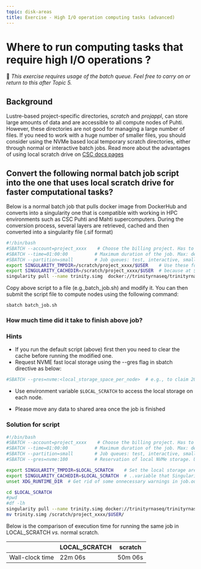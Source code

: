 ```yaml
---
topic: disk-areas
title: Exercise - High I/O operation computing tasks (advanced) 
---
```


# Where to run computing tasks that require high I/O operations ?

💬 _This exercise requires usage of the batch queue. Feel free to carry on or return to this after Topic 5._

## Background

Lustre-based project-specific directories, *scratch* and *projappl*, can store large amounts of data and are accessible to all compute nodes of Puhti. However, these directories are not good for managing a large number of files.  If you need to work with a huge number of smaller files, you should consider using the NVMe based local temporary scratch directories, either through normal or interactive batch jobs. Read more about the advantages of using local scratch drive on [CSC docs pages](https://docs.csc.fi/support/faq/local_scratch_for_data_processing/)
 
## Convert the following normal batch job script into the one that uses local scratch drive for faster computational tasks? 

Below is a normal batch job that pulls docker image from DockerHub and converts into a singularity one that is compatible with working in HPC environments such as CSC Puhti and Mahti supercomputers. During the conversion process, several layers are retrieved, cached and then converted into a singularity file (.sif format)

```bash
#!/bin/bash
#SBATCH --account=project_xxxx    # Choose the billing project. Has to be defined!
#SBATCH --time=01:00:00          # Maximum duration of the job. Max: depends of the partition. 
#SBATCH --partition=small        # Job queues: test, interactive, small, large, longrun, hugemem, hugemem_longrun
export SINGULARITY_TMPDIR=/scratch/project_xxxx/$USER    # Use these folders instead of the default: $HOME
export SINGULARITY_CACHEDIR=/scratch/project_xxxx/$USER  # because at $HOME there's less space and you hate cleaning, don't you?
singularity pull --name trinity.simg  docker://trinityrnaseq/trinityrnaseq
```

Copy above script to a file (e.g.,batch_job.sh) and modify it. You can then submit the script file to compute nodes using the following command:

```
sbatch batch_job.sh

```

### How much time did it take to finish above job?

### Hints

- If you run the default script (above) first then you need to clear the cache before running the modified one.
- Request NVME fast local storage using the --gres flag  in sbatch directive as below:

```bash
#SBATCH --gres=nvme:<local_storage_space_per_node>  # e.g., to claim 200 GB of storage, use option --gres=nvme:200 
```
- Use environment variable `$LOCAL_SCRATCH` to access the local storage on each node.

- Please move any data to shared area once  the job is finished


### Solution for script

```bash
#!/bin/bash
#SBATCH --account=project_xxxx    # Choose the billing project. Has to be defined!
#SBATCH --time=01:00:00          # Maximum duration of the job. Max: depends of the partition. 
#SBATCH --partition=small        # Job queues: test, interactive, small, large, longrun, hugemem, hugemem_longrun
#SBATCH --gres=nvme:100          # Reservation of local NVMe storage. Unit: GB

export SINGULARITY_TMPDIR=$LOCAL_SCRATCH    # Set the local storage area to the environmental.. 
export SINGULARITY_CACHEDIR=$LOCAL_SCRATCH  # ..variable that Singularity understands.
unset XDG_RUNTIME_DIR  # Get rid of some onnecessary warnings in job.out

cd $LOCAL_SCRATCH
#pwd
#df -lh
singularity pull --name trinity.simg docker://trinityrnaseq/trinityrnaseq
mv trinity.simg /scratch/project_xxxx/$USER/                                                            
```

Below is the comparison of execution time for running the same job in LOCAL_SCRATCH *vs.* normal scratch.  

|                               | LOCAL_SCRATCH |         scratch|
|-------------------------------|---------------|----------------|    
|Wall-clock time     |22m 06s      |  50m 06s        |
